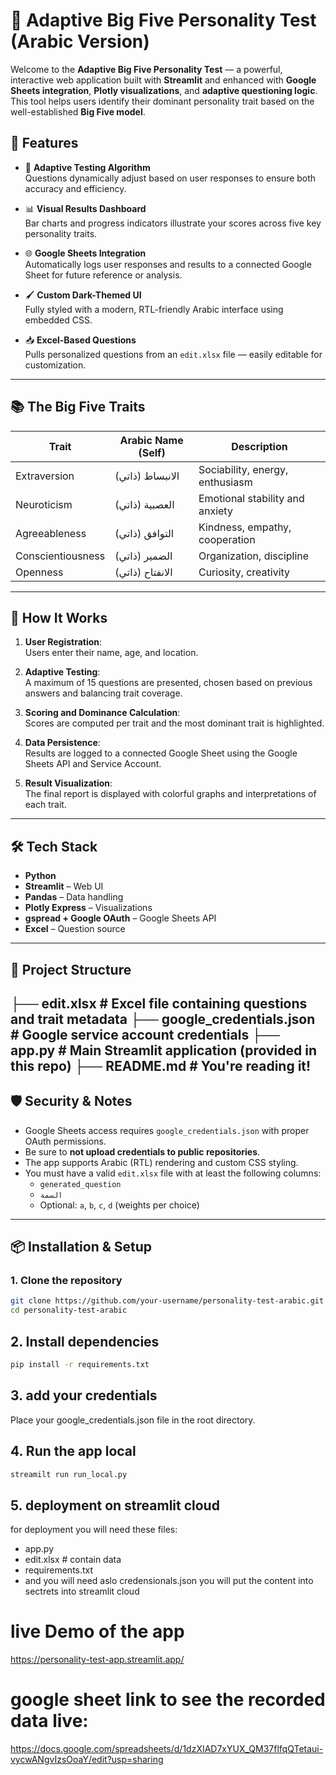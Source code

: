# 🧠 Adaptive Big Five Personality Test (Arabic Version)

Welcome to the **Adaptive Big Five Personality Test** — a powerful, interactive web application built with **Streamlit** and enhanced with **Google Sheets integration**, **Plotly visualizations**, and **adaptive questioning logic**. This tool helps users identify their dominant personality trait based on the well-established **Big Five model**.

## 🌟 Features

- 🧩 **Adaptive Testing Algorithm**  
  Questions dynamically adjust based on user responses to ensure both accuracy and efficiency.

- 📊 **Visual Results Dashboard**  
  Bar charts and progress indicators illustrate your scores across five key personality traits.

- 🌐 **Google Sheets Integration**  
  Automatically logs user responses and results to a connected Google Sheet for future reference or analysis.

- 🖌️ **Custom Dark-Themed UI**  
  Fully styled with a modern, RTL-friendly Arabic interface using embedded CSS.

- 📥 **Excel-Based Questions**  
  Pulls personalized questions from an `edit.xlsx` file — easily editable for customization.

---

## 📚 The Big Five Traits

| Trait                | Arabic Name (Self)     | Description |
|---------------------|------------------------|-------------|
| Extraversion         | الانبساط (ذاتي)        | Sociability, energy, enthusiasm |
| Neuroticism          | العصبية (ذاتي)         | Emotional stability and anxiety |
| Agreeableness        | التوافق (ذاتي)         | Kindness, empathy, cooperation |
| Conscientiousness    | الضمير (ذاتي)          | Organization, discipline |
| Openness             | الانفتاح (ذاتي)        | Curiosity, creativity |

---

## 🚀 How It Works

1. **User Registration**:  
   Users enter their name, age, and location.

2. **Adaptive Testing**:  
   A maximum of 15 questions are presented, chosen based on previous answers and balancing trait coverage.

3. **Scoring and Dominance Calculation**:  
   Scores are computed per trait and the most dominant trait is highlighted.

4. **Data Persistence**:  
   Results are logged to a connected Google Sheet using the Google Sheets API and Service Account.

5. **Result Visualization**:  
   The final report is displayed with colorful graphs and interpretations of each trait.

---

## 🛠️ Tech Stack

- **Python**  
- **Streamlit** – Web UI  
- **Pandas** – Data handling  
- **Plotly Express** – Visualizations  
- **gspread + Google OAuth** – Google Sheets API  
- **Excel** – Question source

---

## 📁 Project Structure
├── edit.xlsx # Excel file containing questions and trait metadata
├── google_credentials.json # Google service account credentials
├── app.py # Main Streamlit application (provided in this repo)
├── README.md # You're reading it!
---

## 🛡️ Security & Notes

- Google Sheets access requires `google_credentials.json` with proper OAuth permissions.
- Be sure to **not upload credentials to public repositories**.
- The app supports Arabic (RTL) rendering and custom CSS styling.
- You must have a valid `edit.xlsx` file with at least the following columns:  
  - `generated_question`  
  - `السمة`  
  - Optional: `a`, `b`, `c`, `d` (weights per choice)

---

## 📦 Installation & Setup

### 1. Clone the repository

```bash
git clone https://github.com/your-username/personality-test-arabic.git
cd personality-test-arabic
```
## 2. Install dependencies
```bash
pip install -r requirements.txt
```
## 3. add your credentials
Place your google_credentials.json file in the root directory.

## 4. Run the app local
```bash
streamilt run run_local.py
```
## 5. deployment on streamlit cloud
for deployment you will need these files:
- app.py
- edit.xlsx # contain data
- requirements.txt
- and you will need aslo credensionals.json you will put the content into sectrets into streamlit cloud

# live Demo of the app
https://personality-test-app.streamlit.app/

# google sheet link to see the recorded data live:
https://docs.google.com/spreadsheets/d/1dzXIAD7xYUX_QM37flfqQTetaui-vycwANgvIzsOoaY/edit?usp=sharing
